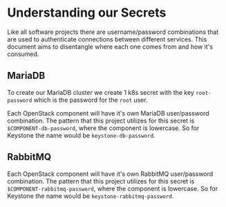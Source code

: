 # Understanding our Secrets

Like all software projects there are username/password combinations
that are used to authenticate connections between different services.
This document aims to disentangle where each one comes from and
how it's consumed.

## MariaDB

To create our MariaDB cluster we create 1 k8s secret with the key
`root-password` which is the password for the `root` user.

Each OpenStack component will have it's own MariaDB user/password
combination. The pattern that this project utilizes for this secret
is `$COMPONENT-db-password`, where the component is lowercase.
So for Keystone the name would be `keystone-db-password`.

## RabbitMQ

Each OpenStack component will have it's own RabbitMQ user/password
combination. The pattern that this project utilizes for this secret
is `$COMPONENT-rabbitmq-password`, where the component is lowercase.
So for Keystone the name would be `keystone-rabbitmq-password`.
